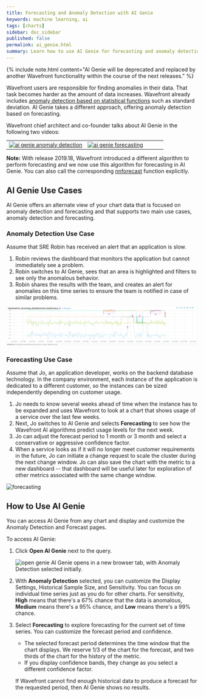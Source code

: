 ```yaml
---
title: Forecasting and Anomaly Detection with AI Genie
keywords: machine learning, ai
tags: [charts]
sidebar: doc_sidebar
published: false
permalink: ai_genie.html
summary: Learn how to use AI Genie for forecasting and anomaly detection
---
```


{% include note.html content="AI Genie will be deprecated and replaced by another Wavefront functionality within the course of the next releases." %}


Wavefront users are responsible for finding anomalies in their data. That task becomes harder as the amount of data increases. Wavefront already includes [anomaly detection based on statistical functions](https://docs.wavefront.com/query_language_statistical_functions_anomalies.html) such as standard deviation. AI Genie takes a different approach, offering anomaly detection based on forecasting.

Wavefront chief architect and co-founder talks about AI Genie in the following two videos:
<table style="width: 100%;">
<tbody>
<tr>
<td width="50%"><a href="https://youtu.be/XiSkNETTfCI" target="_blank"><img src="/images/v_anomaly_detection.png" alt="ai genie anomaly detection"/></a></td>
<td width="50%"><a href="https://youtu.be/ypyyg0CElE4" target="_blank"><img src="/images/v_anomaly_forecasting.png"  alt="ai genie forecasting"/></a></td>
</tr>
</tbody>
</table>

**Note:** With release 2019.18, Wavefront introduced a different algorithm to perform forecasting and we now use this algorithm for forecasting in AI Genie. You can also call the corresponding [nnforecast](ts_nnforecast.html) function explicitly.

## AI Genie Use Cases

AI Genie offers an alternate view of your chart data that is focused on anomaly detection and forecasting and that supports two main use cases, anomaly detection and forecasting.

### Anomaly Detection Use Case

Assume that SRE Robin has received an alert that an application is slow.
1. Robin reviews the dashboard that monitors the application but cannot immediately see a problem.
2. Robin switches to AI Genie, sees that an area is highlighted and filters to see only the anomalous behavior.
3. Robin shares the results with the team, and creates an alert for anomalies on this time series to ensure the team is notified in case of similar problems.

![anomaly intro](images/anomaly_simple.png)

### Forecasting Use Case

Assume that Jo, an application developer, works on the backend database technology. In the company environment, each instance of the application is dedicated to a different customer, so the instances can be sized independently depending on customer usage.

1. Jo needs to know several weeks ahead of time when the instance has to be expanded and uses Wavefront to look at a chart that shows usage of a service over the last few weeks.
2. Next, Jo switches to AI Genie and selects **Forecasting** to see how the Wavefront AI algorithms predict usage levels for the next week.
3. Jo can adjust the forecast period to 1 month or 3 month and select a conservative or aggressive confidence factor.
4. When a service looks as if it will no longer meet customer requirements in the future, Jo can initiate a change request to scale the cluster during the next change window. Jo can also save the chart with the metric to a new dashboard -- that dashboard will be useful later for exploration of other metrics associated with the same change window.

![forecasting](images/ai_genie_forecast.png)


## How to Use AI Genie

You can access AI Genie from any chart and display and customize the Anomaly Detection and Forecast pages.

To access AI Genie:
1. Click **Open AI Genie** next to the query.

   ![open genie](images/open_ai_genie.png)
   AI Genie opens in a new browser tab, with Anomaly Detection selected initially.
2. With **Anomaly Detection** selected, you can customize the Display Settings, Historical Sample Size, and Sensitivity. You can focus on individual time series just as you do for other charts.
   For sensitivity, **High** means that there's a 67% chance that the data is anomalous, **Medium** means there's a 95% chance, and **Low** means there's a 99% chance.
   <!--Margarita: I can't find the Save as new alert menu - tested in Nimba, demo.wavefront.com and my trial version, only learn more is available at the bottom of the page. Deleted the step-->
3. Select **Forecasting** to explore forecasting for the current set of time series. You can customize the forecast period and confidence.
   - The selected forecast period determines the time window that the chart displays. We reserve 1/3 of the chart for the forecast, and two thirds of the chart for the history of the metric.
   - If you display confidence bands, they change as you select a different confidence factor.

   If Wavefront cannot find enough historical data to produce a forecast for the requested period, then AI Genie shows no results.
